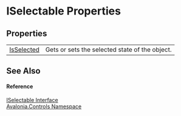 # ISelectable Properties




## Properties
<table>
<tr>
<td><a href="P_Avalonia_Controls_ISelectable_IsSelected">IsSelected</a></td>
<td>Gets or sets the selected state of the object.</td>
</tr>
</table>

## See Also


#### Reference
<a href="T_Avalonia_Controls_ISelectable">ISelectable Interface</a>  
<a href="N_Avalonia_Controls">Avalonia.Controls Namespace</a>  

